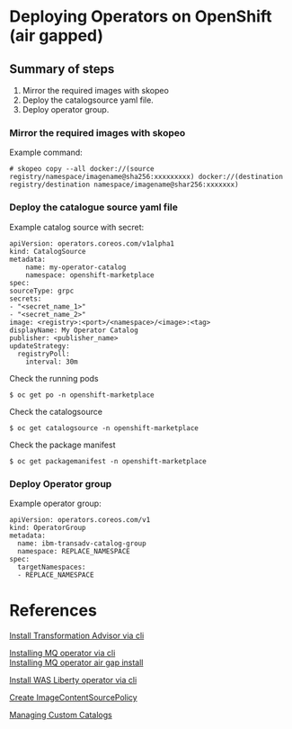 # Deploying Operators on OpenShift (air gapped)

## Summary of steps

1. Mirror the required images with skopeo
2. Deploy the catalogsource yaml file.
3. Deploy operator group.

### Mirror the required images with skopeo
Example command:
        
    # skopeo copy --all docker://(source registry/namespace/imagename@sha256:xxxxxxxxx) docker://(destination registry/destination namespace/imagename@shar256:xxxxxxx)

### Deploy the catalogue source yaml file
Example catalog source with secret:

    apiVersion: operators.coreos.com/v1alpha1
    kind: CatalogSource
    metadata:
        name: my-operator-catalog
        namespace: openshift-marketplace
    spec:
    sourceType: grpc
    secrets: 
    - "<secret_name_1>"
    - "<secret_name_2>"
    image: <registry>:<port>/<namespace>/<image>:<tag>
    displayName: My Operator Catalog
    publisher: <publisher_name>
    updateStrategy:
      registryPoll:
        interval: 30m

Check the running pods

    $ oc get po -n openshift-marketplace

Check the catalogsource

    $ oc get catalogsource -n openshift-marketplace

Check the package manifest

    $ oc get packagemanifest -n openshift-marketplace

### Deploy Operator group
Example operator group:

    apiVersion: operators.coreos.com/v1
    kind: OperatorGroup
    metadata:
      name: ibm-transadv-catalog-group
      namespace: REPLACE_NAMESPACE
    spec:
      targetNamespaces:
      - REPLACE_NAMESPACE

# References 

[Install Transformation Advisor via cli](https://www.ibm.com/docs/en/cta?topic=ocp-air-gap-install)

[Installing MQ operator via cli](https://www.ibm.com/docs/en/ibm-mq/9.2?topic=iumorho-installing-mq-operator-using-red-hat-openshift-cli)  <br>
[Installing MQ operator air gap install](https://www.ibm.com/docs/en/ibm-mq/9.3?topic=openshift-installing-mq-operator-in-airgap-environment#ctr_installing_airgap__invdload)

[Install WAS Liberty operator via cli](https://www.ibm.com/docs/en/was-liberty/core?topic=operators-installing-openshift-cli)

[Create ImageContentSourcePolicy](https://www.ibm.com/docs/en/scalecontainernative?topic=appendix-airgap-setup-network-restricted-red-hat-openshift-container-platform-clusters)

[Managing Custom Catalogs](https://docs.openshift.com/container-platform/4.9/operators/admin/olm-managing-custom-catalogs.html)
